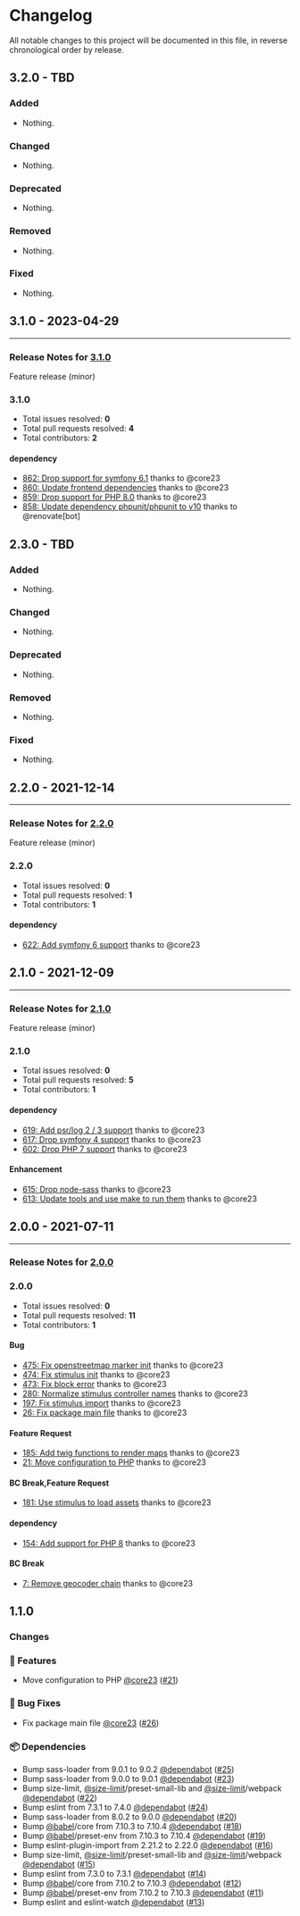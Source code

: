 # Changelog

All notable changes to this project will be documented in this file, in reverse chronological order by release.

## 3.2.0 - TBD

### Added

- Nothing.

### Changed

- Nothing.

### Deprecated

- Nothing.

### Removed

- Nothing.

### Fixed

- Nothing.

## 3.1.0 - 2023-04-29


-----

### Release Notes for [3.1.0](https://github.com/nucleos/NucleosMapsBundle/milestone/10)

Feature release (minor)

### 3.1.0

- Total issues resolved: **0**
- Total pull requests resolved: **4**
- Total contributors: **2**

#### dependency

 - [862: Drop support for symfony 6.1](https://github.com/nucleos/NucleosMapsBundle/pull/862) thanks to @core23
 - [860: Update frontend dependencies](https://github.com/nucleos/NucleosMapsBundle/pull/860) thanks to @core23
 - [859: Drop support for PHP 8.0](https://github.com/nucleos/NucleosMapsBundle/pull/859) thanks to @core23
 - [858: Update dependency phpunit/phpunit to v10](https://github.com/nucleos/NucleosMapsBundle/pull/858) thanks to @renovate[bot]

## 2.3.0 - TBD

### Added

- Nothing.

### Changed

- Nothing.

### Deprecated

- Nothing.

### Removed

- Nothing.

### Fixed

- Nothing.

## 2.2.0 - 2021-12-14


-----

### Release Notes for [2.2.0](https://github.com/nucleos/NucleosMapsBundle/milestone/6)

Feature release (minor)

### 2.2.0

- Total issues resolved: **0**
- Total pull requests resolved: **1**
- Total contributors: **1**

#### dependency

 - [622: Add symfony 6 support](https://github.com/nucleos/NucleosMapsBundle/pull/622) thanks to @core23

## 2.1.0 - 2021-12-09


-----

### Release Notes for [2.1.0](https://github.com/nucleos/NucleosMapsBundle/milestone/3)

Feature release (minor)

### 2.1.0

- Total issues resolved: **0**
- Total pull requests resolved: **5**
- Total contributors: **1**

#### dependency

 - [619: Add psr/log 2 / 3 support](https://github.com/nucleos/NucleosMapsBundle/pull/619) thanks to @core23
 - [617: Drop symfony 4 support](https://github.com/nucleos/NucleosMapsBundle/pull/617) thanks to @core23
 - [602: Drop PHP 7 support](https://github.com/nucleos/NucleosMapsBundle/pull/602) thanks to @core23

#### Enhancement

 - [615: Drop node-sass](https://github.com/nucleos/NucleosMapsBundle/pull/615) thanks to @core23
 - [613: Update tools and use make to run them](https://github.com/nucleos/NucleosMapsBundle/pull/613) thanks to @core23

## 2.0.0 - 2021-07-11



-----

### Release Notes for [2.0.0](https://github.com/nucleos/NucleosMapsBundle/milestone/1)



### 2.0.0

- Total issues resolved: **0**
- Total pull requests resolved: **11**
- Total contributors: **1**

#### Bug

 - [475: Fix openstreetmap marker init](https://github.com/nucleos/NucleosMapsBundle/pull/475) thanks to @core23
 - [474: Fix stimulus init](https://github.com/nucleos/NucleosMapsBundle/pull/474) thanks to @core23
 - [473: Fix block error](https://github.com/nucleos/NucleosMapsBundle/pull/473) thanks to @core23
 - [280: Normalize stimulus controller names](https://github.com/nucleos/NucleosMapsBundle/pull/280) thanks to @core23
 - [197: Fix stimulus import](https://github.com/nucleos/NucleosMapsBundle/pull/197) thanks to @core23
 - [26: Fix package main file](https://github.com/nucleos/NucleosMapsBundle/pull/26) thanks to @core23

#### Feature Request

 - [185: Add twig functions to render maps](https://github.com/nucleos/NucleosMapsBundle/pull/185) thanks to @core23
 - [21: Move configuration to PHP](https://github.com/nucleos/NucleosMapsBundle/pull/21) thanks to @core23

#### BC Break,Feature Request

 - [181: Use stimulus to load assets](https://github.com/nucleos/NucleosMapsBundle/pull/181) thanks to @core23

#### dependency

 - [154: Add support for PHP 8](https://github.com/nucleos/NucleosMapsBundle/pull/154) thanks to @core23

#### BC Break

 - [7: Remove geocoder chain](https://github.com/nucleos/NucleosMapsBundle/pull/7) thanks to @core23

## 1.1.0

### Changes

### 🚀 Features

- Move configuration to PHP [@core23] ([#21])

### 🐛 Bug Fixes

- Fix package main file [@core23] ([#26])

### 📦 Dependencies

- Bump sass-loader from 9.0.1 to 9.0.2 [@dependabot] ([#25])
- Bump sass-loader from 9.0.0 to 9.0.1 [@dependabot] ([#23])
- Bump size-limit, [@size-limit]/preset-small-lib and [@size-limit]/webpack [@dependabot] ([#22])
- Bump eslint from 7.3.1 to 7.4.0 [@dependabot] ([#24])
- Bump sass-loader from 8.0.2 to 9.0.0 [@dependabot] ([#20])
- Bump [@babel]/core from 7.10.3 to 7.10.4 [@dependabot] ([#18])
- Bump [@babel]/preset-env from 7.10.3 to 7.10.4 [@dependabot] ([#19])
- Bump eslint-plugin-import from 2.21.2 to 2.22.0 [@dependabot] ([#16])
- Bump size-limit, [@size-limit]/preset-small-lib and [@size-limit]/webpack [@dependabot] ([#15])
- Bump eslint from 7.3.0 to 7.3.1 [@dependabot] ([#14])
- Bump [@babel]/core from 7.10.2 to 7.10.3 [@dependabot] ([#12])
- Bump [@babel]/preset-env from 7.10.2 to 7.10.3 [@dependabot] ([#11])
- Bump eslint and eslint-watch [@dependabot] ([#13])

[#26]: https://github.com/nucleos/NucleosMapsBundle/pull/26
[#25]: https://github.com/nucleos/NucleosMapsBundle/pull/25
[#24]: https://github.com/nucleos/NucleosMapsBundle/pull/24
[#23]: https://github.com/nucleos/NucleosMapsBundle/pull/23
[#22]: https://github.com/nucleos/NucleosMapsBundle/pull/22
[#21]: https://github.com/nucleos/NucleosMapsBundle/pull/21
[#20]: https://github.com/nucleos/NucleosMapsBundle/pull/20
[#19]: https://github.com/nucleos/NucleosMapsBundle/pull/19
[#18]: https://github.com/nucleos/NucleosMapsBundle/pull/18
[#16]: https://github.com/nucleos/NucleosMapsBundle/pull/16
[#15]: https://github.com/nucleos/NucleosMapsBundle/pull/15
[#14]: https://github.com/nucleos/NucleosMapsBundle/pull/14
[#13]: https://github.com/nucleos/NucleosMapsBundle/pull/13
[#12]: https://github.com/nucleos/NucleosMapsBundle/pull/12
[#11]: https://github.com/nucleos/NucleosMapsBundle/pull/11
[@size-limit]: https://github.com/size-limit
[@dependabot]: https://github.com/dependabot
[@core23]: https://github.com/core23
[@babel]: https://github.com/babel
